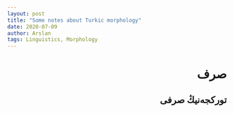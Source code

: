 ```yaml
---
layout: post
title: "Some notes about Turkic morphology"
date: 2020-07-09
author: Arslan
tags: Linguistics, Morphology
---
```

<div dir="rtl">

# صرف

## تورکجه‌نیڭ صرفی

</div>
